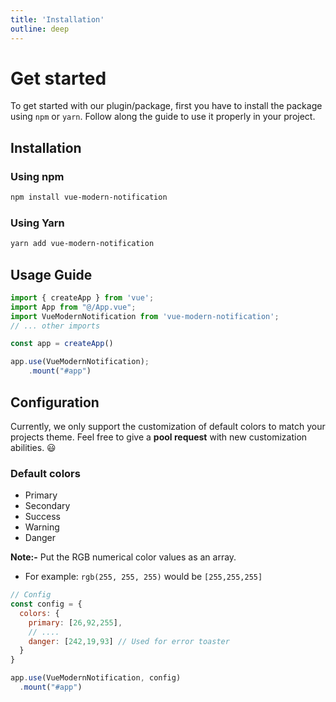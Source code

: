 ```yaml
---
title: 'Installation'
outline: deep
---
```


# Get started
To get started with our plugin/package, first you have to install the package using ``npm`` or ``yarn``.
Follow along the guide to use it properly in your project.

## Installation
### Using npm

```bash
npm install vue-modern-notification
```

### Using Yarn
```bash
yarn add vue-modern-notification
```

## Usage Guide
```javascript
import { createApp } from 'vue';
import App from "@/App.vue";
import VueModernNotification from 'vue-modern-notification';
// ... other imports

const app = createApp()

app.use(VueModernNotification);
    .mount("#app")

```

## Configuration
Currently, we only support the customization of default colors to match your projects theme. Feel free to give a **pool request** with new customization abilities. 😃

### Default colors
- <div class="flex gap-3">Primary <span class="bg-primary w-[25px] h-[25px] rounded"></span></div>
- <div class="flex gap-3">Secondary <span class="bg-secondary w-[25px] h-[25px] rounded"></span></div>
- <div class="flex gap-3">Success <span class="bg-success w-[25px] h-[25px] rounded"></span></div>
- <div class="flex gap-3">Warning <span class="bg-warning w-[25px] h-[25px] rounded"></span></div>
- <div class="flex gap-3">Danger <span class="bg-danger w-[25px] h-[25px] rounded"></span></div>


**Note:-** Put the RGB numerical color values as an array. 
- For example: ``rgb(255, 255, 255)`` would be ``[255,255,255]``

```javascript
// Config
const config = {
  colors: {
    primary: [26,92,255],
    // ....
    danger: [242,19,93] // Used for error toaster
  }
}

app.use(VueModernNotification, config)
  .mount("#app")
```